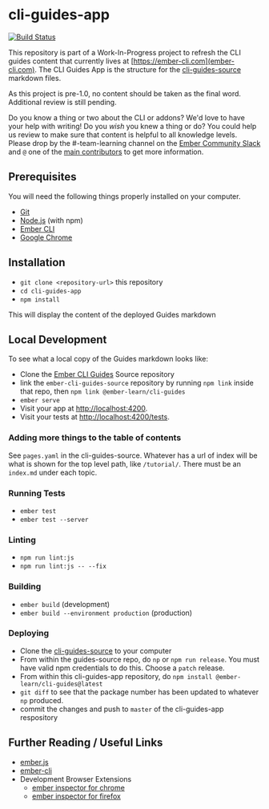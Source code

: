 # cli-guides-app

[![Build Status](https://travis-ci.org/ember-learn/cli-guides-app.svg?branch=master)](https://travis-ci.org/ember-learn/cli-guides-app)

This repository is part of a Work-In-Progress project to refresh the CLI guides content that currently lives at [https://ember-cli.com](ember-cli.com). The CLI Guides App is the structure for the [cli-guides-source](https://github.com/ember-learn/cli-guides-source) markdown files.

As this project is pre-1.0, no content should be taken as the final word. Additional review is still pending.

Do you know a thing or two about the CLI or addons? We'd love to have your help with writing! Do you _wish_ you knew a thing or do? You could help us review to make sure that content is helpful to all knowledge levels. Please drop by the #-team-learning channel on the [Ember Community Slack](https://ember-community-slackin.herokuapp.com/) and `@` one of the [main contributors](https://github.com/ember-learn/cli-guides-app/graphs/contributors) to get more information.

## Prerequisites

You will need the following things properly installed on your computer.

* [Git](https://git-scm.com/)
* [Node.js](https://nodejs.org/) (with npm)
* [Ember CLI](https://ember-cli.com/)
* [Google Chrome](https://google.com/chrome/)

## Installation

* `git clone <repository-url>` this repository
* `cd cli-guides-app`
* `npm install`

This will display the content of the deployed Guides markdown

## Local Development

To see what a local copy of the Guides markdown looks like:

* Clone the [Ember CLI Guides](https://github.com/ember-learn/cli-guides-source) Source repository
* link the `ember-cli-guides-source` repository by running `npm link` inside that repo, then `npm link @ember-learn/cli-guides`
* `ember serve`
* Visit your app at [http://localhost:4200](http://localhost:4200).
* Visit your tests at [http://localhost:4200/tests](http://localhost:4200/tests).

### Adding more things to the table of contents

See `pages.yaml` in the cli-guides-source. Whatever has a url of index will be what is shown for the top level path, like `/tutorial/`. There must be an `index.md` under each topic.

### Running Tests

* `ember test`
* `ember test --server`

### Linting

* `npm run lint:js`
* `npm run lint:js -- --fix`

### Building

* `ember build` (development)
* `ember build --environment production` (production)

### Deploying

- Clone the [cli-guides-source](https://github.com/ember-learn/cli-guides-source) to your computer
- From within the guides-source repo, do `np` or `npm run release`. You must have valid npm credentials to do this. Choose a `patch` release.
- From within this cli-guides-app repository, do `npm install @ember-learn/cli-guides@latest`
- `git diff` to see that the package number has been updated to whatever `np` produced.
- commit the changes and push to `master` of the cli-guides-app respository


## Further Reading / Useful Links

* [ember.js](https://emberjs.com/)
* [ember-cli](https://ember-cli.com/)
* Development Browser Extensions
  * [ember inspector for chrome](https://chrome.google.com/webstore/detail/ember-inspector/bmdblncegkenkacieihfhpjfppoconhi)
  * [ember inspector for firefox](https://addons.mozilla.org/en-US/firefox/addon/ember-inspector/)

